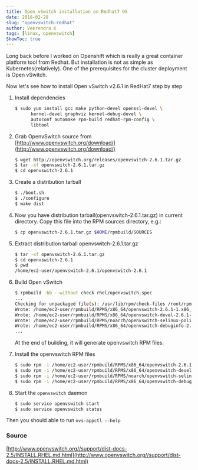```yaml
---
title: Open vSwitch installation on Redhat7 OS
date: 2018-02-28
slug: "openvswitch-redhat"
author: Veerendra K
tags: [linux, openvswitch]
ShowToc: true
---
```


Long back before I worked on Openshift which is really a great container platform tool from Redhat. But installation is not as simple as Kubernetes(relatively). One of the prerequisites for the cluster deployment is Open vSwitch.

Now let's see how to install Open vSwitch v2.6.1 in RedHat7 step by step

1. Install dependencies
    ```bash
    $ sudo yum install gcc make python-devel openssl-devel \
          kernel-devel graphviz kernel-debug-devel \
          autoconf automake rpm-build redhat-rpm-config \
          libtool
    ```
2. Grab OpenvSwitch source from [http://www.openvswitch.org/download/](http://www.openvswitch.org/download/)
    ```bash
    $ wget http://openvswitch.org/releases/openvswitch-2.6.1.tar.gz
    $ tar -xf openvswitch-2.6.1.tar.gz
    $ cd openvswitch-2.6.1
    ```
3. Create a distribution tarball
    ```bash
    $ ./boot.sh
    $ ./configure
    $ make dist
    ```

4. Now you have distribution tarball(openvswitch-2.6.1.tar.gz) in current directory. Copy this file into the RPM sources directory, e.g.:
    ```bash
    $ cp openvswitch-2.6.1.tar.gz $HOME/rpmbuild/SOURCES
    ```

5. Extract distribution tarball openvswitch-2.6.1.tar.gz
    ```bash
    $ tar -xf openvswitch-2.6.1.tar.gz
    $ cd openvswitch-2.6.1
    $ pwd
    /home/ec2-user/openvswitch-2.6.1/openvswitch-2.6.1
    ```

6. Build Open vSwitch
    ```bash
    $ rpmbuild -bb --without check rhel/openvswitch.spec
    ...
    Checking for unpackaged file(s): /usr/lib/rpm/check-files /root/rpmbuild/BUILDROOT/openvswitch-2.6.1-1.x86_64
    Wrote: /home/ec2-user/rpmbuild/RPMS/x86_64/openvswitch-2.6.1-1.x86_64.rpm
    Wrote: /home/ec2-user/rpmbuild/RPMS/x86_64/openvswitch-devel-2.6.1-1.x86_64.rpm
    Wrote: /home/ec2-user/rpmbuild/RPMS/noarch/openvswitch-selinux-policy-2.6.1-1.noarch.rpm
    Wrote: /home/ec2-user/rpmbuild/RPMS/x86_64/openvswitch-debuginfo-2.6.1-1.x86_64.rpm
    ...
    ```
    At the end of building, it will generate openvswitch RPM files.

7. Install the openvswitch RPM files
    ```bash
    $ sudo rpm -i /home/ec2-user/rpmbuild/RPMS/x86_64/openvswitch-2.6.1-1.x86_64.rpm
    $ sudo rpm -i /home/ec2-user/rpmbuild/RPMS/x86_64/openvswitch-devel-2.6.1-1.x86_64.rpm
    $ sudo rpm -i /home/ec2-user/rpmbuild/RPMS/noarch/openvswitch-selinux-policy-2.6.1-1.noarch.rpm
    $ sudo rpm -i /home/ec2-user/rpmbuild/RPMS/x86_64/openvswitch-debuginfo-2.6.1-1.x86_64.rpm
    ```

8. Start the `openvswitch` daemon
    ```bash
    $ sudo service openvswitch start
    $ sudo service openvswitch status
    ```
Then you should able to run `ovs-appctl --help`

### Source
[http://www.openvswitch.org//support/dist-docs-2.5/INSTALL.RHEL.md.html](http://www.openvswitch.org//support/dist-docs-2.5/INSTALL.RHEL.md.html)
